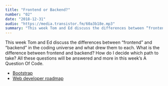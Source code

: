 ```yaml
---
title: "Frontend or Backend?"
number: "02"
date: "2018-12-31"
audio: "https://media.transistor.fm/60a3b18e.mp3"
summary: "This week Tom and Ed discuss the differences between “frontend” and “backend” in the coding universe and what drew them to each."
---
```


This week Tom and Ed discuss the differences between “frontend” and “backend” in the coding universe and what drew them to each. What is the difference between frontend and backend? How do I decide which path to take? All these questions will be answered and more in this week’s A Question Of Code.

* [Bootstrap](https://getbootstrap.com)
* [Web developer roadmap](https://github.com/kamranahmedse/developer-roadmap)
